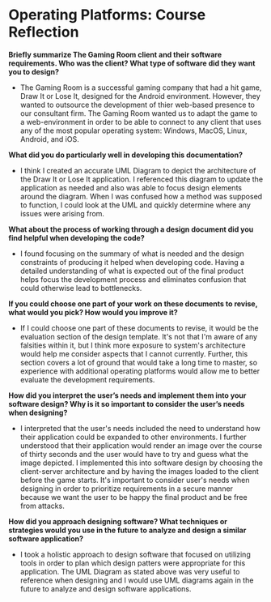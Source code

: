# Operating Platforms: Course Reflection

**Briefly summarize The Gaming Room client and their software requirements. Who was the client? What type of software did they want you to design?**

* The Gaming Room is a successful gaming company that had a hit game, Draw It or Lose It, designed for the Android environment. However, they wanted to outsource the development of thier web-based presence to our consultant firm. The Gaming Room wanted us to adapt the game to a web-environment in order to be able to connect to any client that uses any of the most popular operating system: Windows, MacOS, Linux, Android, and iOS. 

**What did you do particularly well in developing this documentation?**

* I think I created an accurate UML Diagram to depict the architecture of the Draw It or Lose It application. I referenced this diagram to update the application as needed and also was able to focus design elements around the diagram. When I was confused how a method was supposed to function, I could look at the UML and quickly determine where any issues were arising from.

**What about the process of working through a design document did you find helpful when developing the code?**

* I found focusing on the summary of what is needed and the design constraints of producing it helped when developing code. Having a detailed understanding of what is expected out of the final product helps focus the development process and eliminates confusion that could otherwise lead to bottlenecks. 

**If you could choose one part of your work on these documents to revise, what would you pick? How would you improve it?**

* If I could choose one part of these documents to revise, it would be the evaluation section of the design template. It's not that I'm aware of any falsities within it, but I think more exposure to system's architecture would help me consider aspects that I cannot currently. Further, this section covers a lot of ground that would take a long time to master, so experience with additional operating platforms would allow me to better evaluate the development requirements.

**How did you interpret the user’s needs and implement them into your software design? Why is it so important to consider the user’s needs when designing?**

* I interpreted that the user's needs included the need to understand how their application could be expanded to other environments. I further understood that their application would render an image over the course of thirty seconds and the user would have to try and guess what the image depicted. I implemented this into software design by choosing the client-server architecture and by having the images loaded to the client before the game starts. It's important to consider user's needs when designing in order to prioritize requirements in a secure manner because we want the user to be happy the final product and be free from attacks.

**How did you approach designing software? What techniques or strategies would you use in the future to analyze and design a similar software application?**

* I took a holistic approach to design software that focused on utilizing tools in order to plan which design patters were appropriate for this application. The UML Diagram as stated above was very useful to reference when designing and I would use UML diagrams again in the future to analyze and design software applications.
